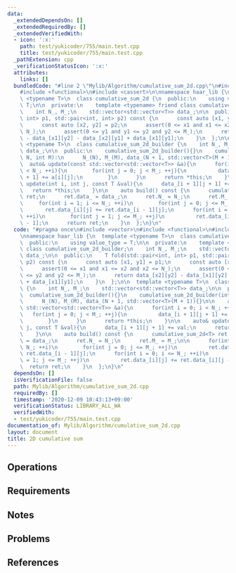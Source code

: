 ```yaml
---
data:
  _extendedDependsOn: []
  _extendedRequiredBy: []
  _extendedVerifiedWith:
  - icon: ':x:'
    path: test/yukicoder/755/main.test.cpp
    title: test/yukicoder/755/main.test.cpp
  _pathExtension: cpp
  _verificationStatusIcon: ':x:'
  attributes:
    links: []
  bundledCode: "#line 2 \"Mylib/Algorithm/cumulative_sum_2d.cpp\"\n#include <vector>\n\
    #include <functional>\n#include <cassert>\n\nnamespace haar_lib {\n  template\
    \ <typename T>\n  class cumulative_sum_2d {\n  public:\n    using value_type =\
    \ T;\n\n  private:\n    template <typename> friend class cumulative_sum_2d_builder;\n\
    \    int N_, M_;\n    std::vector<std::vector<T>> data_;\n\n  public:\n    T fold(std::pair<int,\
    \ int> p1, std::pair<int, int> p2) const {\n      const auto [x1, y1] = p1;\n\
    \      const auto [x2, y2] = p2;\n      assert(0 <= x1 and x1 <= x2 and x2 <=\
    \ N_);\n      assert(0 <= y1 and y1 <= y2 and y2 <= M_);\n      return data_[x2][y2]\
    \ - data_[x1][y2] - data_[x2][y1] + data_[x1][y1];\n    }\n  };\n\n  template\
    \ <typename T>\n  class cumulative_sum_2d_builder {\n    int N_, M_;\n    std::vector<std::vector<T>>\
    \ data_;\n\n  public:\n    cumulative_sum_2d_builder(){}\n    cumulative_sum_2d_builder(int\
    \ N, int M):\n      N_(N), M_(M), data_(N + 1, std::vector<T>(M + 1)){}\n\n  \
    \  auto& update(const std::vector<std::vector<T>> &a){\n      for(int i = 0; i\
    \ < N_; ++i){\n        for(int j = 0; j < M_; ++j){\n          data_[i + 1][j\
    \ + 1] += a[i][j];\n        }\n      }\n      return *this;\n    }\n\n    auto&\
    \ update(int i, int j, const T &val){\n      data_[i + 1][j + 1] += val;\n   \
    \   return *this;\n    }\n\n    auto build() const {\n      cumulative_sum_2d<T>\
    \ ret;\n      ret.data_ = data_;\n      ret.N_ = N_;\n      ret.M_ = M_;\n\n \
    \     for(int i = 1; i <= N_; ++i)\n        for(int j = 0; j <= M_; ++j)\n   \
    \       ret.data_[i][j] += ret.data_[i - 1][j];\n      for(int i = 0; i <= N_;\
    \ ++i)\n        for(int j = 1; j <= M_; ++j)\n          ret.data_[i][j] += ret.data_[i][j\
    \ - 1];\n      return ret;\n    }\n  };\n}\n"
  code: "#pragma once\n#include <vector>\n#include <functional>\n#include <cassert>\n\
    \nnamespace haar_lib {\n  template <typename T>\n  class cumulative_sum_2d {\n\
    \  public:\n    using value_type = T;\n\n  private:\n    template <typename> friend\
    \ class cumulative_sum_2d_builder;\n    int N_, M_;\n    std::vector<std::vector<T>>\
    \ data_;\n\n  public:\n    T fold(std::pair<int, int> p1, std::pair<int, int>\
    \ p2) const {\n      const auto [x1, y1] = p1;\n      const auto [x2, y2] = p2;\n\
    \      assert(0 <= x1 and x1 <= x2 and x2 <= N_);\n      assert(0 <= y1 and y1\
    \ <= y2 and y2 <= M_);\n      return data_[x2][y2] - data_[x1][y2] - data_[x2][y1]\
    \ + data_[x1][y1];\n    }\n  };\n\n  template <typename T>\n  class cumulative_sum_2d_builder\
    \ {\n    int N_, M_;\n    std::vector<std::vector<T>> data_;\n\n  public:\n  \
    \  cumulative_sum_2d_builder(){}\n    cumulative_sum_2d_builder(int N, int M):\n\
    \      N_(N), M_(M), data_(N + 1, std::vector<T>(M + 1)){}\n\n    auto& update(const\
    \ std::vector<std::vector<T>> &a){\n      for(int i = 0; i < N_; ++i){\n     \
    \   for(int j = 0; j < M_; ++j){\n          data_[i + 1][j + 1] += a[i][j];\n\
    \        }\n      }\n      return *this;\n    }\n\n    auto& update(int i, int\
    \ j, const T &val){\n      data_[i + 1][j + 1] += val;\n      return *this;\n\
    \    }\n\n    auto build() const {\n      cumulative_sum_2d<T> ret;\n      ret.data_\
    \ = data_;\n      ret.N_ = N_;\n      ret.M_ = M_;\n\n      for(int i = 1; i <=\
    \ N_; ++i)\n        for(int j = 0; j <= M_; ++j)\n          ret.data_[i][j] +=\
    \ ret.data_[i - 1][j];\n      for(int i = 0; i <= N_; ++i)\n        for(int j\
    \ = 1; j <= M_; ++j)\n          ret.data_[i][j] += ret.data_[i][j - 1];\n    \
    \  return ret;\n    }\n  };\n}\n"
  dependsOn: []
  isVerificationFile: false
  path: Mylib/Algorithm/cumulative_sum_2d.cpp
  requiredBy: []
  timestamp: '2020-12-09 10:43:13+09:00'
  verificationStatus: LIBRARY_ALL_WA
  verifiedWith:
  - test/yukicoder/755/main.test.cpp
documentation_of: Mylib/Algorithm/cumulative_sum_2d.cpp
layout: document
title: 2D cumulative sum
---
```


## Operations

## Requirements

## Notes

## Problems

## References
